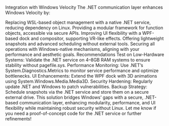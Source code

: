Integration with Windows Velocity
The .NET communication layer enhances Windows Velocity by:

Replacing WSL-based object management with a native .NET service, reducing dependency on Linux.
Providing a modular framework for function objects, accessible via secure APIs.
Improving UI flexibility with a WPF-based dock and compositor, supporting VR-like effects.
Offering lightweight snapshots and advanced scheduling without external tools.
Securing all operations with Windows-native mechanisms, aligning with your performance and aesthetic goals.
Recommendations
Test on Low-Hardware Systems: Validate the .NET service on 4–8GB RAM systems to ensure stability without pagefile.sys.
Performance Monitoring: Use .NET’s System.Diagnostics.Metrics to monitor service performance and optimize bottlenecks.
UI Enhancements: Extend the WPF dock with 3D animations using System.Windows.Media.Media3D.
Security Hardening: Regularly update .NET and Windows to patch vulnerabilities.
Backup Strategy: Schedule snapshots via the .NET service and store them on a secure external drive.
This solution bridges Windows’ gaps with a secure, .NET-based communication layer, enhancing modularity, performance, and UI flexibility while maintaining robust security without Linux. Let me know if you need a proof-of-concept code for the .NET service or further refinements!